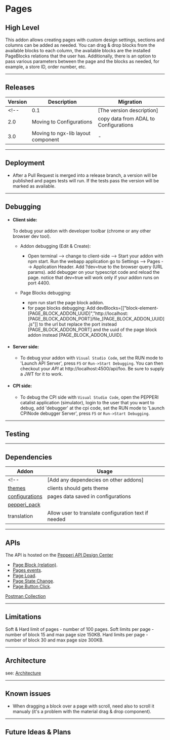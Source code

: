 # Pages

## High Level

<!-- [Provide a high level overview of the addons. What features does it provides, how does it interact with other addons etc. ] -->
This addon allows creating pages with custom design settings, sections and columns can be added as needed.
You can drag & drop blocks from the available blocks to each column, the available blocks are the installed PageBlocks relations that the user has. 
Additionally, there is an option to pass various parameters between the page and the blocks as needed, for example, a store ID, order number, etc.

---

## Releases
| Version | Description | Migration |
|-------- |------------ |---------- |
<!-- | 0.1     | [The version description] | [specify any migrations introduced in this version] | -->
| 2.0     | Moving to Configurations | copy data from ADAL to Configurations |
| 3.0     | Moving to ngx-lib layout component | - |

---

## Deployment

<!-- [Specify any manual or non-manual deployment specific to this addon] -->
- After a Pull Request is merged into a release branch, a version will be published and pages tests will run. If the tests pass the version will be marked as available.

---

## Debugging

<!-- [Specify any debugging instructions specific to this addon] -->
- #### Client side: 
    To debug your addon with developer toolbar (chrome or any other browser dev tool).

    - Addon debugging (Edit & Create):
        - Open terminal --> change to client-side --> Start your addon with npm start.
        Run the webapp application go to Settings --> Pages --> Application Header.
        Add ?dev=true to the browser query (URL params). add debugger on your typescript code and reload the page. notice that dev=true will work only if your addon runs on port 4400.

    - Page Blocks debugging:
        - npm run start the page block addon.
        - for page blocks debugging: Add devBlocks=[["block-element-[PAGE_BLOCK_ADDON_UUID]","http://localhost:[PAGE_BLOCK_ADDON_PORT]/file_[PAGE_BLOCK_ADDON_UUID].js"]] to the url but replace the port instead [PAGE_BLOCK_ADDON_PORT] and the uuid of the page block addon instead [PAGE_BLOCK_ADDON_UUID].

- #### Server side: 
    - To debug your addon with `Visual Studio Code`, set the RUN mode to 'Launch API Server', press `F5` or `Run->Start Debugging`.
    You can then checkout your *API* at http://localhost:4500/api/foo. Be sure to supply a JWT for it to work.

- #### CPI side:
    - To debug the CPI side with `Visual Studio Code`, open the PEPPERI catalist application (simulator), login to the user that you want to debug, add 'debugger' at the cpi code,  set the RUN mode to 'Launch CPINode debugger Server', press `F5` or `Run->Start Debugging`. 

---

## Testing

<!-- [Specify any testing instructions specific to this addon] -->

---

## Dependencies

| Addon | Usage |
|-------- |------------ |
<!-- | [Add any dependecies on other addons]  | [Specify the reason for this dependency]  | -->
| [themes](https://github.com/Pepperi-Addons/themes) | clients should gets theme 
| [configurations](https://github.com/Pepperi-Addons/configurations) | pages data saved in configurations
| [pepperi_pack](https://github.com/Pepperi-Addons/pepperi-pack) | |
| translation | Allow user to translate configuration text if needed |

---

## APIs

<!-- [Provide links to API documentation] -->
The API is hosted on the [Pepperi API Design Center](https://apidesign.pepperi.com/pages/pages)

- [Page Block (relation)](https://apidesign.pepperi.com/addon-relations/addons-link-table/relation-names/page-block).
- [Pages events](https://apidesign.pepperi.com/headless-on-client/pages-events).
- [Page Load](https://apidesign.pepperi.com/headless-on-client/pages-events/page-load).
- [Page State Change](https://apidesign.pepperi.com/headless-on-client/pages-events/page-state-change).
- [Page Button Click](https://apidesign.pepperi.com/headless-on-client/pages-events/page-button-click).

[Postman Collection](./addon.postman_collection.json)

---

## Limitations

<!-- [Provide information regarding hard & soft limits] -->
Soft & Hard limit of pages - number of 100 pages.
Soft limits per page - number of block 15 and max page size 150KB.
Hard limits per page - number of block 30 and max page size 300KB.

---

## Architecture
see: [Architecture](./architecture.md)

---

## Known issues

<!-- - [provide any information regarding known issues (bugs, qwerks etc.) in the addon]  -->
- When dragging a block over a page with scroll, need also to scroll it manualy (it's a problem with the material drag & drop component). 

---

## Future Ideas & Plans

<!-- - [provide any knowledge regarding meaningful future plans for the addons (features, refactors etc.)] -->
